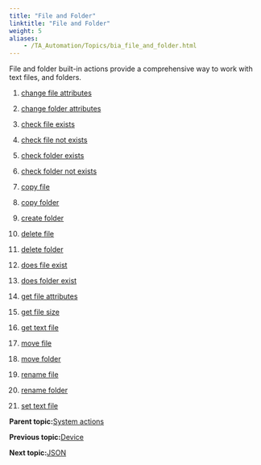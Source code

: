 ```yaml
--- 
title: "File and Folder"
linktitle: "File and Folder"
weight: 5
aliases: 
    - /TA_Automation/Topics/bia_file_and_folder.html
---
```


File and folder built-in actions provide a comprehensive way to work with text files, and folders.

1.  [change file attributes](/TA_Automation/Topics/bia_change_file_attributes.html)  

2.  [change folder attributes](/TA_Automation/Topics/bia_change_folder_attributes.html)  

3.  [check file exists](/TA_Automation/Topics/bia_check_file_exists.html)  

4.  [check file not exists](/TA_Automation/Topics/bia_check_file_not_exists.html)  

5.  [check folder exists](/TA_Automation/Topics/bia_check_folder_exists.html)  

6.  [check folder not exists](/TA_Automation/Topics/bia_check_folder_not_exists.html)  

7.  [copy file](/TA_Automation/Topics/bia_copy_file.html)  

8.  [copy folder](/TA_Automation/Topics/bia_copy_folder.html)  

9.  [create folder](/TA_Automation/Topics/bia_create_folder.html)  

10. [delete file](/TA_Automation/Topics/bia_delete_file.html)  

11. [delete folder](/TA_Automation/Topics/bia_delete_folder.html)  

12. [does file exist](/TA_Automation/Topics/bia_does_file_exist.html)  

13. [does folder exist](/TA_Automation/Topics/bia_does_folder_exist.html)  

14. [get file attributes](/TA_Automation/Topics/bia_get_file_attributes.html)  

15. [get file size](/TA_Automation/Topics/bia_get_file_size.html)  

16. [get text file](/TA_Automation/Topics/bia_get_text_file.html)  

17. [move file](/TA_Automation/Topics/bia_move_file.html)  

18. [move folder](/TA_Automation/Topics/bia_move_folder.html)  

19. [rename file](/TA_Automation/Topics/bia_rename_file.html)  

20. [rename folder](/TA_Automation/Topics/bia_rename_folder.html)  

21. [set text file](/TA_Automation/Topics/bia_set_text_file.html)  


**Parent topic:**[System actions](/TA_Automation/Topics/bia_System.html)

**Previous topic:**[Device](/TA_Automation/Topics/bia_device.html)

**Next topic:**[JSON](/TA_Automation/Topics/bia_JSON.html)

